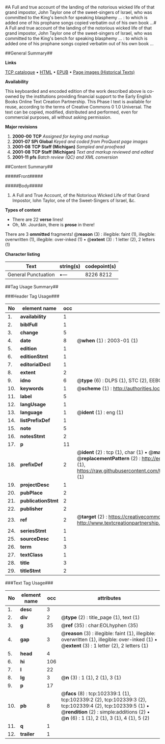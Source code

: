 #A Full and true account of the landing of the notorious wicked life of that grand impostor, John Taylor one of the sweet-singers of Israel, who was committed to the King's bench for speaking blasphemy ... : to which is added one of his prophane songs copied verbatim out of his own book ...#
A Full and true account of the landing of the notorious wicked life of that grand impostor, John Taylor one of the sweet-singers of Israel, who was committed to the King's bench for speaking blasphemy ... : to which is added one of his prophane songs copied verbatim out of his own book ...

##General Summary##

**Links**

[TCP catalogue](http://www.ota.ox.ac.uk/tcp/)  • 
[HTML](http://tei.it.ox.ac.uk/tcp/Texts-HTML/free/A40/A40569.html)  • 
[EPUB](http://tei.it.ox.ac.uk/tcp/Texts-EPUB/free/A40/A40569.epub) • 
[Page images (Historical Texts)](https://data.historicaltexts.jisc.ac.uk/view?pubId=eebo-14438754e&pageId=eebo-14438754e-102339-1)

**Availability**

This keyboarded and encoded edition of the
	       work described above is co-owned by the institutions
	       providing financial support to the Early English Books
	       Online Text Creation Partnership. This Phase I text is
	       available for reuse, according to the terms of Creative
	       Commons 0 1.0 Universal. The text can be copied,
	       modified, distributed and performed, even for
	       commercial purposes, all without asking permission.

**Major revisions**

1. __2000-00__ __TCP__ *Assigned for keying and markup*
1. __2001-07__ __SPi Global__ *Keyed and coded from ProQuest page images*
1. __2001-08__ __TCP Staff (Michigan)__ *Sampled and proofread*
1. __2001-08__ __TCP Staff (Michigan)__ *Text and markup reviewed and edited*
1. __2001-11__ __pfs__ *Batch review (QC) and XML conversion*

##Content Summary##

#####Front#####

#####Body#####

1. A Full and True Account, of the Notorious Wicked Life of that Grand Impostor, Iohn Taylor, one of the Sweet-Singers of Israel, &c.

**Types of content**

  * There are 22 **verse** lines!
  * Oh, Mr. Jourdain, there is **prose** in there!

There are 3 **ommitted** fragments! 
 @__reason__ (3) : illegible: faint (1), illegible: overwritten (1), illegible: over-inked (1)  •  @__extent__ (3) : 1 letter (2), 2 letters (1)

**Character listing**


|Text|string(s)|codepoint(s)|
|---|---|---|
|General Punctuation|•—|8226 8212|

##Tag Usage Summary##

###Header Tag Usage###

|No|element name|occ|attributes|
|---|---|---|---|
|1.|__availability__|1||
|2.|__biblFull__|1||
|3.|__change__|5||
|4.|__date__|8| @__when__ (1) : 2003-01 (1)|
|5.|__edition__|1||
|6.|__editionStmt__|1||
|7.|__editorialDecl__|1||
|8.|__extent__|2||
|9.|__idno__|6| @__type__ (6) : DLPS (1), STC (2), EEBO-CITATION (1), OCLC (1), VID (1)|
|10.|__keywords__|1| @__scheme__ (1) : http://authorities.loc.gov/ (1)|
|11.|__label__|5||
|12.|__langUsage__|1||
|13.|__language__|1| @__ident__ (1) : eng (1)|
|14.|__listPrefixDef__|1||
|15.|__note__|5||
|16.|__notesStmt__|2||
|17.|__p__|11||
|18.|__prefixDef__|2| @__ident__ (2) : tcp (1), char (1)  •  @__matchPattern__ (2) : ([0-9\-]+):([0-9IVX]+) (1), (.+) (1)  •  @__replacementPattern__ (2) : http://eebo.chadwyck.com/downloadtiff?vid=$1&page=$2 (1), https://raw.githubusercontent.com/textcreationpartnership/Texts/master/tcpchars.xml#$1 (1)|
|19.|__projectDesc__|1||
|20.|__pubPlace__|2||
|21.|__publicationStmt__|2||
|22.|__publisher__|2||
|23.|__ref__|2| @__target__ (2) : https://creativecommons.org/publicdomain/zero/1.0/ (1), http://www.textcreationpartnership.org/docs/. (1)|
|24.|__seriesStmt__|1||
|25.|__sourceDesc__|1||
|26.|__term__|3||
|27.|__textClass__|1||
|28.|__title__|3||
|29.|__titleStmt__|2||


###Text Tag Usage###

|No|element name|occ|attributes|
|---|---|---|---|
|1.|__desc__|3||
|2.|__div__|2| @__type__ (2) : title_page (1), text (1)|
|3.|__g__|35| @__ref__ (35) : char:EOLhyphen (35)|
|4.|__gap__|3| @__reason__ (3) : illegible: faint (1), illegible: overwritten (1), illegible: over-inked (1)  •  @__extent__ (3) : 1 letter (2), 2 letters (1)|
|5.|__head__|4||
|6.|__hi__|106||
|7.|__l__|22||
|8.|__lg__|3| @__n__ (3) : 1 (1), 2 (1), 3 (1)|
|9.|__p__|17||
|10.|__pb__|8| @__facs__ (8) : tcp:102339:1 (1), tcp:102339:2 (2), tcp:102339:3 (2), tcp:102339:4 (2), tcp:102339:5 (1)  •  @__rendition__ (2) : simple:additions (2)  •  @__n__ (6) : 1 (1), 2 (1), 3 (1), 4 (1), 5 (2)|
|11.|__q__|1||
|12.|__trailer__|1||
